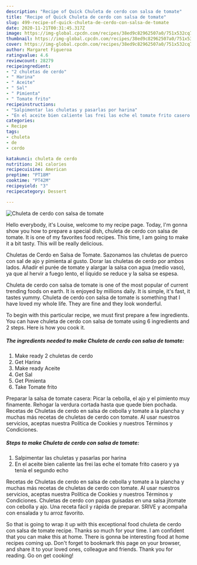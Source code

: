 ```yaml
---
description: "Recipe of Quick Chuleta de cerdo con salsa de tomate"
title: "Recipe of Quick Chuleta de cerdo con salsa de tomate"
slug: 499-recipe-of-quick-chuleta-de-cerdo-con-salsa-de-tomate
date: 2020-11-21T00:31:45.317Z
image: https://img-global.cpcdn.com/recipes/38ed9c82962507a0/751x532cq70/chuleta-de-cerdo-con-salsa-de-tomate-foto-principal.jpg
thumbnail: https://img-global.cpcdn.com/recipes/38ed9c82962507a0/751x532cq70/chuleta-de-cerdo-con-salsa-de-tomate-foto-principal.jpg
cover: https://img-global.cpcdn.com/recipes/38ed9c82962507a0/751x532cq70/chuleta-de-cerdo-con-salsa-de-tomate-foto-principal.jpg
author: Margaret Figueroa
ratingvalue: 4.6
reviewcount: 28279
recipeingredient:
- "2 chuletas de cerdo"
- " Harina"
- " Aceite"
- " Sal"
- " Pimienta"
- " Tomate frito"
recipeinstructions:
- "Salpimentar las chuletas y pasarlas por harina"
- "En el aceite bien caliente las frei las eche el tomate frito casero y ya tenía el segundo echo"
categories:
- Recipe
tags:
- chuleta
- de
- cerdo

katakunci: chuleta de cerdo 
nutrition: 241 calories
recipecuisine: American
preptime: "PT18M"
cooktime: "PT42M"
recipeyield: "3"
recipecategory: Dessert

---
```



![Chuleta de cerdo con salsa de tomate](https://img-global.cpcdn.com/recipes/38ed9c82962507a0/751x532cq70/chuleta-de-cerdo-con-salsa-de-tomate-foto-principal.jpg)

Hello everybody, it's Louise, welcome to my recipe page. Today, I'm gonna show you how to prepare a special dish, chuleta de cerdo con salsa de tomate. It is one of my favorites food recipes. This time, I am going to make it a bit tasty. This will be really delicious.

Chuletas de Cerdo en Salsa de Tomate. Sazonamos las chuletas de puerco con sal de ajo y pimienta al gusto. Dorar las chuletas de cerdo por ambos lados. Añadir el purée de tomate y alargar la salsa con agua (medio vaso), ya que al hervir a fuego lento, el líquido se reduce y la salsa se espesa.

Chuleta de cerdo con salsa de tomate is one of the most popular of current trending foods on earth. It is enjoyed by millions daily. It is simple, it's fast, it tastes yummy. Chuleta de cerdo con salsa de tomate is something that I have loved my whole life. They are fine and they look wonderful.


To begin with this particular recipe, we must first prepare a few ingredients. You can have chuleta de cerdo con salsa de tomate using 6 ingredients and 2 steps. Here is how you cook it.

<!--inarticleads1-->

##### The ingredients needed to make Chuleta de cerdo con salsa de tomate:

1. Make ready 2 chuletas de cerdo
1. Get  Harina
1. Make ready  Aceite
1. Get  Sal
1. Get  Pimienta
1. Take  Tomate frito


Preparar la salsa de tomate casera: Picar la cebolla, el ajo y el pimiento muy finamente. Rehogar la verdura cortada hasta que quede bien pochada. Recetas de Chuletas de cerdo en salsa de cebolla y tomate a la plancha y muchas más recetas de chuletas de cerdo con tomate. Al usar nuestros servicios, aceptas nuestra Política de Cookies y nuestros Términos y Condiciones. 

<!--inarticleads2-->

##### Steps to make Chuleta de cerdo con salsa de tomate:

1. Salpimentar las chuletas y pasarlas por harina
1. En el aceite bien caliente las frei las eche el tomate frito casero y ya tenía el segundo echo


Recetas de Chuletas de cerdo en salsa de cebolla y tomate a la plancha y muchas más recetas de chuletas de cerdo con tomate. Al usar nuestros servicios, aceptas nuestra Política de Cookies y nuestros Términos y Condiciones. Chuletas de cerdo con papas guisadas en una salsa jitomate con cebolla y ajo. Una receta fácil y rápida de preparar. SRIVE y acompaña con ensalada y tu arroz favorito. 

So that is going to wrap it up with this exceptional food chuleta de cerdo con salsa de tomate recipe. Thanks so much for your time. I am confident that you can make this at home. There is gonna be interesting food at home recipes coming up. Don't forget to bookmark this page on your browser, and share it to your loved ones, colleague and friends. Thank you for reading. Go on get cooking!
